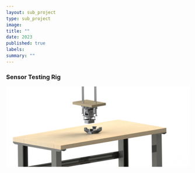 ```yaml
---
layout: sub_project
type: sub_project
image:
title: ""
date: 2023
published: true
labels:
summary: ""
---
```


<h3>Sensor Testing Rig</h3>
<img class="img-fluid" src="../img/uav_project/sensor_test/sensor_test_rig.jpg">
